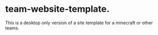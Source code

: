 # team-website-template.
This is a desktop only version of a site template for a minecraft or other teams.
